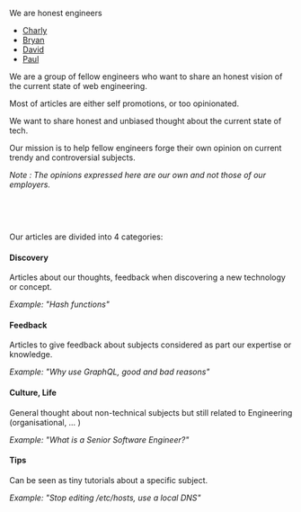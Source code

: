 We are honest engineers

- [Charly](https://twitter.com/whereischarly)
- [Bryan](https://twitter.com/gearnode)
- [David](https://twitter.com/mru2dev)
- [Paul](https://twitter.com/paulRb_r)

We are a group of fellow engineers who want to share an honest vision of the current state of web engineering. 

Most of articles are either self promotions, or too opinionated.

We want to share honest and unbiased thought about the current state of tech. 

Our mission is to help fellow engineers forge their own opinion on current trendy and controversial subjects.

*Note : The opinions expressed here are our own and not those of our employers.*

<p>&nbsp;</p>
<p>&nbsp;</p>

Our articles are divided into 4 categories:

#### Discovery
Articles about our thoughts, feedback when discovering a new technology or concept.

*Example: "Hash functions"*

#### Feedback
Articles to give feedback about subjects considered as part our expertise or knowledge.

*Example: "Why use GraphQL, good and bad reasons"*

#### Culture, Life
General thought about non-technical subjects but still related to Engineering (organisational, … )

*Example: "What is a Senior Software Engineer?"*

#### Tips
Can be seen as tiny tutorials about a specific subject.

*Example: "Stop editing /etc/hosts, use a local DNS"*
